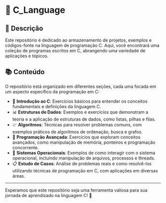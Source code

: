 # 📁 C_Language

## 📜 Descrição
Este repositório é dedicado ao armazenamento de projetos, exemplos e códigos-fonte na linguagem de programação C. Aqui, você encontrará uma coleção de programas escritos em C, abrangendo uma variedade de aplicações e tópicos.

## 📚 Conteúdo
O repositório está organizado em diferentes seções, cada uma focada em um aspecto específico da programação em C:
  - 🌟 **Introdução ao C**: Exercícios básicos para entender os conceitos fundamentais e definições da linguagem C.
  - 📊 **Estruturas de Dados**: Exemplos e exercícios que demonstram a teoria e a aplicação de estruturas de dados, como listas, pilhas e filas.
  - 📈 **Algoritmos**: Técnicas para resolver problemas comuns, com exemplos práticos de algoritmos de ordenação, busca e grafos.
  - 🧠 **Programação Avançada**: Exercícios que exploram conceitos avançados, como manipulação de memória, ponteiros e programação concorrente.
  - 🔄 **Sistemas Operacionais**: Exemplos de como interagir com o sistema operacional, incluindo manipulação de arquivos, processos e threads.
  - 📋 **Estudo de Casos**: Análise de problemas reais e como resolvê-los utilizando técnicas de programação em C, com aplicações em diversas áreas.

---

Esperamos que este repositório seja uma ferramenta valiosa para sua jornada de aprendizado na linguagem C! 🚀
